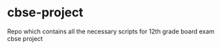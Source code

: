 # cbse-project
Repo which contains all the necessary scripts for 12th grade board exam cbse project
